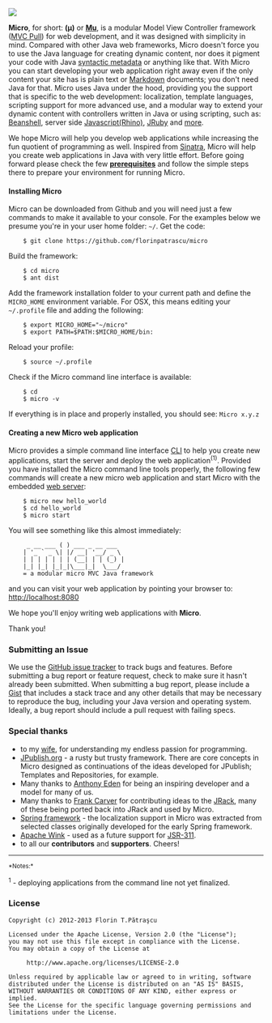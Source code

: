 ![](http://micro-docs.simplegames.ca/images/micro-logo.png)

**Micro**, for short: **(μ)** or **[Mu](http://en.wikipedia.org/wiki/Mu_\(letter\))**, is a modular Model View Controller framework ([MVC Pull](http://en.wikipedia.org/wiki/Web_application_framework#Push-based_vs._pull-based)) for web development, and it was designed with simplicity in mind. Compared with other Java web frameworks, Micro doesn't force you to use the Java language for creating dynamic content, nor does it pigment your code with Java [syntactic metadata](http://en.wikipedia.org/wiki/Java_annotation) or anything like that. With Micro you can start developing your web application right away even if the only content your site has is plain text or [Markdown](http://daringfireball.net/projects/markdown/) documents; you don't need Java for that. Micro uses Java under the hood, providing you the support that is specific to the web development: localization, template languages, scripting support for more advanced use, and a modular way to extend your dynamic content with controllers written in Java or using scripting, such as: [Beanshell](http://www.beanshell.org/), server side [Javascript(Rhino)](http://www.mozilla.org/rhino/), [JRuby](http://jruby.org/) and [more](http://commons.apache.org/bsf/).

We hope Micro will help you develop web applications while increasing the fun quotient of programming as well. Inspired from [Sinatra](http://www.sinatrarb.com/), Micro will help you create web applications in Java with very little effort. Before going forward please check the few **[prerequisites](http://micro-docs.simplegames.ca/misc/check_java.md)** and follow the simple steps there to prepare your environment for running Micro. 

#### Installing Micro
Micro can be downloaded from Github and you will need just a few commands to make it available to your console. For the examples below we presume you're in your user home folder: `~/`. Get the code:

        $ git clone https://github.com/florinpatrascu/micro

Build the framework:

        $ cd micro
        $ ant dist

Add the framework installation folder to your current path and define the `MICRO_HOME` environment variable. For OSX, this means editing your `~/.profile` file and adding the following: 

        $ export MICRO_HOME="~/micro"
        $ export PATH=$PATH:$MICRO_HOME/bin:

Reload your profile:

        $ source ~/.profile

Check if the Micro command line interface is available:

        $ cd
        $ micro -v

If everything is in place and properly installed, you should see: `Micro x.y.z`


#### Creating a new Micro web application
Micro provides a simple command line interface [CLI](http://micro-docs.simplegames.ca/cli.md) to help you create new applications, start the server and deploy the web application<sup>(1)</sup>. Provided you have installed the Micro command line tools properly, the following few commands will create a new micro web application and start Micro with the embedded [web server](http://docs.codehaus.org/display/JETTY/About+Jetty):

        $ micro new hello_world
        $ cd hello_world
        $ micro start

You will see something like this almost immediately:

         _ __ ___ ( ) ___ _ __ ___ 
        | '_ ` _ \| |/ __| '__/ _ \ 
        | | | | | | | (__| | | (_) |
        |_| |_| |_|_|\___|_|  \___/ 
        = a modular micro MVC Java framework

and you can visit your web application by pointing your browser to: [http://localhost:8080](http://localhost:8080)

We hope you'll enjoy writing web applications with **Micro**.

Thank you!    


### Submitting an Issue
We use the [GitHub issue tracker](https://github.com/florinpatrascu/micro/issues) to track bugs and features. Before submitting a bug report or feature request, check to make sure it hasn't already been submitted. When submitting a bug report, please include a [Gist](https://gist.github.com/) that includes a stack trace and any other details that may be necessary to reproduce the bug, including your Java version and operating system. Ideally, a bug report should include a pull request with failing specs.

### Special thanks
  - to my [wife](http://twitter.com/simonuta), for understanding my endless passion for programming.
  - [JPublish.org](http://jpublish.org/) - a rusty but trusty framework. There are core concepts in Micro designed as continuations of the ideas developed for JPublish; Templates and Repositories, for example.
  - Many thanks to [Anthony Eden](https://github.com/aeden) for being an inspiring developer and a model for many of us.
  - Many thanks to [Frank Carver](https://github.com/efficacy) for contributing ideas to the [JRack](https://github.com/florinpatrascu/jrack), many of these being ported back into JRack and used by Micro.
  - [Spring framework](http://www.springsource.org/) - the localization support in Micro was extracted from selected classes originally developed for the early Spring framework.
  - [Apache Wink](http://en.wikipedia.org/wiki/Apache_Wink) - used as a future support for [JSR-311](http://www.jcp.org/en/jsr/detail?id=311).
  - to all our **contributors** and **supporters**. Cheers!

<hr>
<sub>*Notes:*</sub>

<sup>1</sup> - deploying applications from the command line not yet finalized.

### License

    Copyright (c) 2012-2013 Florin T.Pătraşcu

    Licensed under the Apache License, Version 2.0 (the "License");
    you may not use this file except in compliance with the License.
    You may obtain a copy of the License at

         http://www.apache.org/licenses/LICENSE-2.0

    Unless required by applicable law or agreed to in writing, software
    distributed under the License is distributed on an "AS IS" BASIS,
    WITHOUT WARRANTIES OR CONDITIONS OF ANY KIND, either express or implied.
    See the License for the specific language governing permissions and
    limitations under the License.

